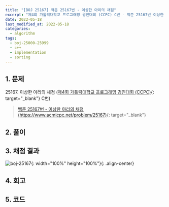 ```yaml
---
title: "[BOJ 25167] 백준 25167번 - 이상한 아리의 채점"
excerpt: "제4회 가톨릭대학교 프로그래밍 경진대회 (CCPC) C번 - 백준 25167번 이상한 아리의 채점 풀이"
date: 2022-05-18
last_modified_at: 2022-05-18
categories:
  - algorithm
tags:
  - boj-25000-25999
  - c++
  - implementation
  - sorting
---
```


## 1. 문제
$25167$. 이상한 아리의 채점 ([제4회 가톨릭대학교 프로그래밍 경진대회 (CCPC)](https://burningfalls.github.io/contest/ccpc-baekjoon-contest/){: target="_blank"} C번)

> [백준 25167번 - 이상한 아리의 채점 (https://www.acmicpc.net/problem/25167)](https://www.acmicpc.net/problem/25167){: target="_blank"}

## 2. 풀이



## 3. 채점 결과

![boj-25167](https://user-images.githubusercontent.com/30232837/168978890-3c67c7f3-facf-4ef1-91dc-b1734d0d7c4d.png "boj-25167"){: width="100%" height="100%"}{: .align-center}

## 4. 회고



## 5. 코드

<script src="https://gist.github.com/BurningFalls/a2c87117b899e79e66747bc3bbafac43.js"></script>